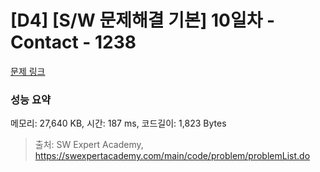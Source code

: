 # [D4] [S/W 문제해결 기본] 10일차 - Contact - 1238 

[문제 링크](https://swexpertacademy.com/main/code/problem/problemDetail.do?contestProbId=AV15B1cKAKwCFAYD) 

### 성능 요약

메모리: 27,640 KB, 시간: 187 ms, 코드길이: 1,823 Bytes



> 출처: SW Expert Academy, https://swexpertacademy.com/main/code/problem/problemList.do